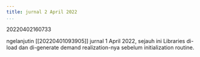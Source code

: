 ```yaml
---
title: jurnal 2 April 2022
...
```

20220402160733

ngelanjutin [[20220401093905]] jurnal 1 April 2022, sejauh ini Libraries di-load dan di-generate demand realization-nya sebelum initialization routine.